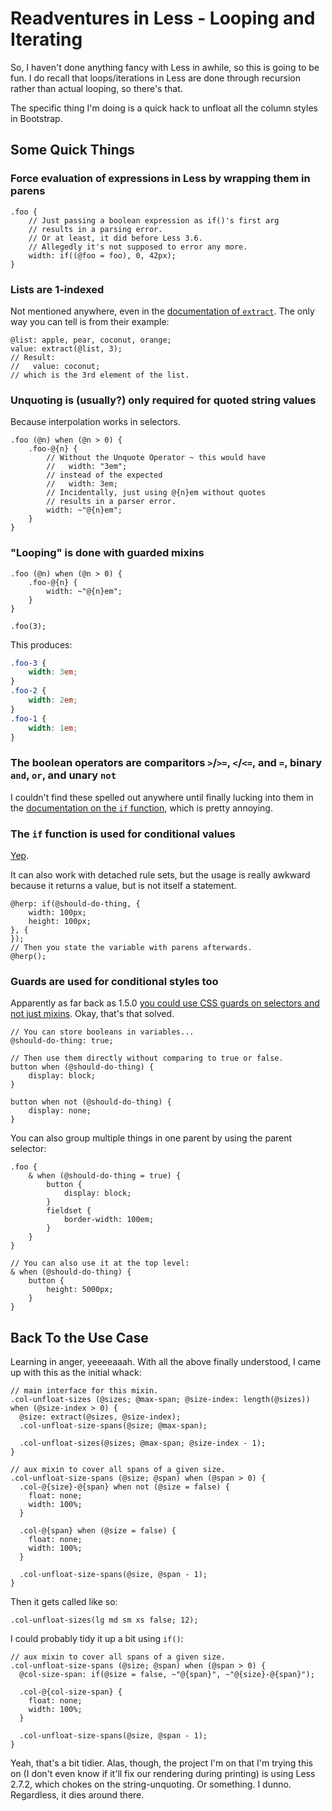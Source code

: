 Readventures in Less - Looping and Iterating
============================================

So, I haven't done anything fancy with Less in awhile, so this is going to be fun.  I do recall that loops/iterations in Less are done through recursion rather than actual looping, so there's that.

The specific thing I'm doing is a quick hack to unfloat all the column styles in Bootstrap.



## Some Quick Things


### Force evaluation of expressions in Less by wrapping them in parens

```less
.foo {
    // Just passing a boolean expression as if()'s first arg
    // results in a parsing error.
    // Or at least, it did before Less 3.6.
    // Allegedly it's not supposed to error any more.
    width: if((@foo = foo), 0, 42px);
}
```


### Lists are 1-indexed

Not mentioned anywhere, even in the [documentation of `extract`](http://lesscss.org/functions/#list-functions-extract).  The only way you can tell is from their example:

```less
@list: apple, pear, coconut, orange;
value: extract(@list, 3);
// Result:
//   value: coconut;
// which is the 3rd element of the list.
```


### Unquoting is (usually?) only required for quoted string values

Because interpolation works in selectors.

```less
.foo (@n) when (@n > 0) {
    .foo-@{n} {
        // Without the Unquote Operator ~ this would have
        //   width: "3em";
        // instead of the expected
        //   width: 3em;
        // Incidentally, just using @{n}em without quotes
        // results in a parser error.
        width: ~"@{n}em";
    }
}
```


### "Looping" is done with guarded mixins

```less
.foo (@n) when (@n > 0) {
    .foo-@{n} {
        width: ~"@{n}em";
    }
}

.foo(3);
```

This produces:

```css
.foo-3 {
    width: 3em;
}
.foo-2 {
    width: 2em;
}
.foo-1 {
    width: 1em;
}
```


### The boolean operators are comparitors `>`/`>=`, `<`/`<=`, and `=`, binary `and`, `or`, and unary `not`

I couldn't find these spelled out anywhere until finally lucking into them in the [documentation on the `if` function](http://lesscss.org/functions/#logical-functions-if), which is pretty annoying.


### The `if` function is used for conditional values

[Yep](http://lesscss.org/functions/#logical-functions-if).

It can also work with detached rule sets, but the usage is really awkward because it returns a value, but is not itself a statement.

```less
@herp: if(@should-do-thing, {
    width: 100px;
    height: 100px;
}, {
});
// Then you state the variable with parens afterwards.
@herp();
```


### Guards are used for conditional styles too

Apparently as far back as 1.5.0 [you could use CSS guards on selectors and not just mixins](http://lesscss.org/features/#css-guards-feature).  Okay, that's that solved.

```less
// You can store booleans in variables...
@should-do-thing: true;

// Then use them directly without comparing to true or false.
button when (@should-do-thing) {
    display: block;
}

button when not (@should-do-thing) {
    display: none;
}
```

You can also group multiple things in one parent by using the parent selector:

```less
.foo {
    & when (@should-do-thing = true) {
        button {
            display: block;
        }
        fieldset {
            border-width: 100em;
        }
    }
}

// You can also use it at the top level:
& when (@should-do-thing) {
    button {
        height: 5000px;
    }
}
```



## Back To the Use Case

Learning in anger, yeeeeaaah.  With all the above finally understood, I came up with this as the initial whack:

```less
// main interface for this mixin.
.col-unfloat-sizes (@sizes; @max-span; @size-index: length(@sizes)) when (@size-index > 0) {
  @size: extract(@sizes, @size-index);
  .col-unfloat-size-spans(@size; @max-span);

  .col-unfloat-sizes(@sizes; @max-span; @size-index - 1);
}

// aux mixin to cover all spans of a given size.
.col-unfloat-size-spans (@size; @span) when (@span > 0) {
  .col-@{size}-@{span} when not (@size = false) {
    float: none;
    width: 100%;
  }

  .col-@{span} when (@size = false) {
    float: none;
    width: 100%;
  }

  .col-unfloat-size-spans(@size, @span - 1);
}
```

Then it gets called like so:

```less
.col-unfloat-sizes(lg md sm xs false; 12);
```

I could probably tidy it up a bit using `if()`:

```less
// aux mixin to cover all spans of a given size.
.col-unfloat-size-spans (@size; @span) when (@span > 0) {
  @col-size-span: if(@size = false, ~"@{span}", ~"@{size}-@{span}");

  .col-@{col-size-span} {
    float: none;
    width: 100%;
  }

  .col-unfloat-size-spans(@size, @span - 1);
}
```

Yeah, that's a bit tidier.  Alas, though, the project I'm on that I'm trying this on (I don't even know if it'll fix our rendering during printing) is using Less 2.7.2, which chokes on the string-unquoting.  Or something.  I dunno.  Regardless, it dies around there.
